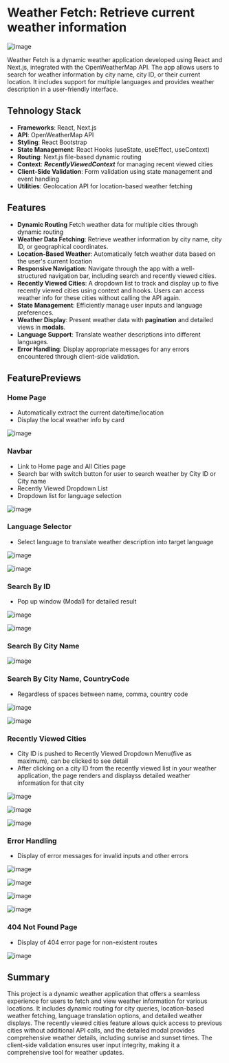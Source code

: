 # **Weather Fetch: Retrieve current weather information**
![image](https://github.com/coniiiettn/weather-fetch-web-application/assets/132239088/dee113ee-a07d-4100-9a7e-596f61ed4124)

Weather Fetch is a dynamic weather application developed using React and Next.js, integrated with the OpenWeatherMap API. The app allows users to search for weather information by city name, city ID, or their current location. It includes support for multiple languages and provides weather description in a user-friendly interface.

## **Tehnology Stack**

- **Frameworks**: React, Next.js
- **API**: OpenWeatherMap API
- **Styling**: React Bootstrap
- **State Management**: React Hooks (useState, useEffect, useContext)
- **Routing**: Next.js file-based dynamic routing
- **Context**: ***RecentlyViewedContext*** for managing recent viewed cities
- **Client-Side Validation**: Form validation using state management and event handling
- **Utilities**: Geolocation API for location-based weather fetching
  
## **Features**

- **Dynamic Routing** Fetch weather data for multiple cities through dynamic routing
- **Weather Data Fetching**: Retrieve weather information by city name, city ID, or geographical coordinates.
- **Location-Based Weather**: Automatically fetch weather data based on the user's current location
- **Responsive Navigation**: Navigate through the app with a well-structured navigation bar, including search and recently viewed cities.
- **Recently Viewed Cities**: A dropdown list to track and display up to five recently viewed cities using context and hooks. Users can access weather info for these cities without calling the API again.
- **State Management**: Efficiently manage user inputs and language preferences.
- **Weather Display**: Present weather data with **pagination** and detailed views in **modals**.
- **Language Support**: Translate weather descriptions into different languages.
- **Error Handling**: Display appropriate messages for any errors encountered through client-side validation.

## **FeaturePreviews**

### Home Page
- Automatically extract the current date/time/location
- Display the local weather info by card

![image](https://github.com/coniiiettn/weather-fetch-web-application/assets/132239088/faa3773b-ecb0-4e65-9aa9-dd18db3ae134)

### Navbar
- Link to Home page and All Cities page
- Search bar with switch button for user to search weather by City ID or City name
- Recently Viewed Dropdown List
- Dropdown list for language selection

![image](https://github.com/coniiiettn/weather-fetch-web-application/assets/132239088/aa4ddd18-7216-4d73-b5d0-52bb54ec3efd)

### Language Selector
- Select language to translate weather description into target language

![image](https://github.com/coniiiettn/weather-fetch-web-application/assets/132239088/60584478-0b8a-4d0d-b4bb-9c202c9c0dbc)

![image](https://github.com/coniiiettn/weather-fetch-web-application/assets/132239088/6a119262-12e4-4abd-add4-6f3dd984c78e)

### Search By ID
- Pop up window (Modal) for detailed result

![image](https://github.com/coniiiettn/weather-fetch-web-application/assets/132239088/fa1b8002-ff98-4a48-950b-aa201900bd90)

![image](https://github.com/coniiiettn/weather-fetch-web-application/assets/132239088/699a22c7-c0ef-45e8-93b0-d1bef547407f)

### Search By City Name
![image](https://github.com/coniiiettn/weather-fetch-web-application/assets/132239088/4dd8721a-57bc-4d8d-ad76-ee1bda429a57)

### Search By City Name, CountryCode
- Regardless of spaces between name, comma, country code

![image](https://github.com/coniiiettn/weather-fetch-web-application/assets/132239088/294650e5-cb6e-4715-ba75-514804991f48)

![image](https://github.com/coniiiettn/weather-fetch-web-application/assets/132239088/311468e4-1ee8-4afb-926b-755fc9898246)


### Recently Viewed Cities
- City ID is pushed to Recently Viewed Dropdown Menu(five as maximum), can be clicked to see detail
- After clicking on a city ID from the recently viewed list in your weather application, the page renders and displayss detailed weather information for that city

![image](https://github.com/coniiiettn/weather-fetch-web-application/assets/132239088/d8f4b65e-fa5a-4347-8227-5ae9d323e2ab)

![image](https://github.com/coniiiettn/weather-fetch-web-application/assets/132239088/03a6d5de-1e63-4a8f-b54d-e3654ef70a75)

![image](https://github.com/coniiiettn/weather-fetch-web-application/assets/132239088/a5865c9d-6edc-40ee-a955-8d8a19c4fdb9)

### Error Handling
- Display of error messages for invalid inputs and other errors

![image](https://github.com/coniiiettn/weather-fetch-web-application/assets/132239088/c1f45bd4-364c-4a11-8092-86bd80c99381)

![image](https://github.com/coniiiettn/weather-fetch-web-application/assets/132239088/d2c07814-6569-42fc-b94e-f64fad100af2)

![image](https://github.com/coniiiettn/weather-fetch-web-application/assets/132239088/a8befae3-7e6d-4e07-9c84-85ddc522145a)

![image](https://github.com/coniiiettn/weather-fetch-web-application/assets/132239088/d398c50e-89c8-4f2d-876f-4a14d07d083a)

### 404 Not Found Page
- Display of 404 error page for non-existent routes

![image](https://github.com/coniiiettn/weather-fetch-web-application/assets/132239088/89a7ddac-e035-408f-b3c5-3771854be3d3)



## **Summary**

This project is a dynamic weather application that offers a seamless experience for users to fetch and view weather information for various locations. It includes dynamic routing for city queries, location-based weather fetching, language translation options, and detailed weather displays. The recently viewed cities feature allows quick access to previous cities without additional API calls, and the detailed modal provides comprehensive weather details, including sunrise and sunset times. The client-side validation ensures user input integrity, making it a comprehensive tool for weather updates.
